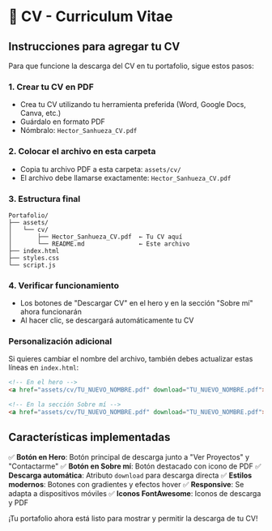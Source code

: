 # 📄 CV - Curriculum Vitae

## Instrucciones para agregar tu CV

Para que funcione la descarga del CV en tu portafolio, sigue estos pasos:

### 1. Crear tu CV en PDF
- Crea tu CV utilizando tu herramienta preferida (Word, Google Docs, Canva, etc.)
- Guárdalo en formato PDF
- Nómbralo: `Hector_Sanhueza_CV.pdf`

### 2. Colocar el archivo en esta carpeta
- Copia tu archivo PDF a esta carpeta: `assets/cv/`
- El archivo debe llamarse exactamente: `Hector_Sanhueza_CV.pdf`

### 3. Estructura final
```
Portafolio/
├── assets/
│   └── cv/
│       ├── Hector_Sanhueza_CV.pdf  ← Tu CV aquí
│       └── README.md               ← Este archivo
├── index.html
├── styles.css
└── script.js
```

### 4. Verificar funcionamiento
- Los botones de "Descargar CV" en el hero y en la sección "Sobre mí" ahora funcionarán
- Al hacer clic, se descargará automáticamente tu CV

### Personalización adicional

Si quieres cambiar el nombre del archivo, también debes actualizar estas líneas en `index.html`:

```html
<!-- En el hero -->
<a href="assets/cv/TU_NUEVO_NOMBRE.pdf" download="TU_NUEVO_NOMBRE.pdf">

<!-- En la sección Sobre mí -->
<a href="assets/cv/TU_NUEVO_NOMBRE.pdf" download="TU_NUEVO_NOMBRE.pdf">
```

## Características implementadas

✅ **Botón en Hero**: Botón principal de descarga junto a "Ver Proyectos" y "Contactarme"
✅ **Botón en Sobre mí**: Botón destacado con icono de PDF
✅ **Descarga automática**: Atributo `download` para descarga directa
✅ **Estilos modernos**: Botones con gradientes y efectos hover
✅ **Responsive**: Se adapta a dispositivos móviles
✅ **Iconos FontAwesome**: Iconos de descarga y PDF

¡Tu portafolio ahora está listo para mostrar y permitir la descarga de tu CV!
